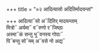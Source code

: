 +++
title = "०२ आदित्यासो अदितिर्मादयन्तां"

+++
आदित्या᳓सो अ᳓दितिर् मादयन्ताम्  
मित्रो᳓ अर्यमा᳓ व᳓रुणो र᳓जिष्ठाः  
अस्मा᳓कं सन्तु भु᳓वनस्य गोपाः᳓  
पि᳓बन्तु सो᳓मम् अ᳓वसे नो अद्य᳓